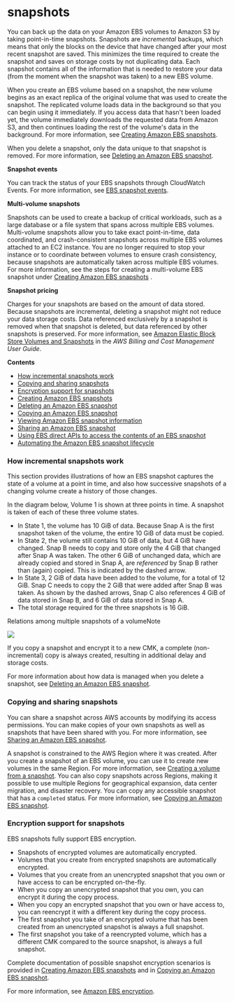 # snapshots



You can back up the data on your Amazon EBS volumes to Amazon S3 by taking point-in-time snapshots. Snapshots are _incremental_ backups, which means that only the blocks on the device that have changed after your most recent snapshot are saved. This minimizes the time required to create the snapshot and saves on storage costs by not duplicating data. Each snapshot contains all of the information that is needed to restore your data \(from the moment when the snapshot was taken\) to a new EBS volume.

When you create an EBS volume based on a snapshot, the new volume begins as an exact replica of the original volume that was used to create the snapshot. The replicated volume loads data in the background so that you can begin using it immediately. If you access data that hasn't been loaded yet, the volume immediately downloads the requested data from Amazon S3, and then continues loading the rest of the volume's data in the background. For more information, see [Creating Amazon EBS snapshots](https://docs.aws.amazon.com/AWSEC2/latest/UserGuide/ebs-creating-snapshot.html).

When you delete a snapshot, only the data unique to that snapshot is removed. For more information, see [Deleting an Amazon EBS snapshot](https://docs.aws.amazon.com/AWSEC2/latest/UserGuide/ebs-deleting-snapshot.html).

**Snapshot events**

You can track the status of your EBS snapshots through CloudWatch Events. For more information, see [EBS snapshot events](https://docs.aws.amazon.com/AWSEC2/latest/UserGuide/ebs-cloud-watch-events.html#snapshot-events).

**Multi-volume snapshots**

Snapshots can be used to create a backup of critical workloads, such as a large database or a file system that spans across multiple EBS volumes. Multi-volume snapshots allow you to take exact point-in-time, data coordinated, and crash-consistent snapshots across multiple EBS volumes attached to an EC2 instance. You are no longer required to stop your instance or to coordinate between volumes to ensure crash consistency, because snapshots are automatically taken across multiple EBS volumes. For more information, see the steps for creating a multi-volume EBS snapshot under [Creating Amazon EBS snapshots](https://docs.aws.amazon.com/AWSEC2/latest/UserGuide/ebs-creating-snapshot.html) .

**Snapshot pricing**

Charges for your snapshots are based on the amount of data stored. Because snapshots are incremental, deleting a snapshot might not reduce your data storage costs. Data referenced exclusively by a snapshot is removed when that snapshot is deleted, but data referenced by other snapshots is preserved. For more information, see [Amazon Elastic Block Store Volumes and Snapshots](https://docs.aws.amazon.com/awsaccountbilling/latest/aboutv2/checklistforunwantedcharges.html#checkebsvolumes) in the _AWS Billing and Cost Management User Guide_.

**Contents**

* [How incremental snapshots work](https://docs.aws.amazon.com/AWSEC2/latest/UserGuide/EBSSnapshots.html#how_snapshots_work)
* [Copying and sharing snapshots](https://docs.aws.amazon.com/AWSEC2/latest/UserGuide/EBSSnapshots.html#copy-and-share)
* [Encryption support for snapshots](https://docs.aws.amazon.com/AWSEC2/latest/UserGuide/EBSSnapshots.html#encryption-support)
* [Creating Amazon EBS snapshots](https://docs.aws.amazon.com/AWSEC2/latest/UserGuide/ebs-creating-snapshot.html)
* [Deleting an Amazon EBS snapshot](https://docs.aws.amazon.com/AWSEC2/latest/UserGuide/ebs-deleting-snapshot.html)
* [Copying an Amazon EBS snapshot](https://docs.aws.amazon.com/AWSEC2/latest/UserGuide/ebs-copy-snapshot.html)
* [Viewing Amazon EBS snapshot information](https://docs.aws.amazon.com/AWSEC2/latest/UserGuide/ebs-describing-snapshots.html)
* [Sharing an Amazon EBS snapshot](https://docs.aws.amazon.com/AWSEC2/latest/UserGuide/ebs-modifying-snapshot-permissions.html)
* [Using EBS direct APIs to access the contents of an EBS snapshot](https://docs.aws.amazon.com/AWSEC2/latest/UserGuide/ebs-accessing-snapshot.html)
* [Automating the Amazon EBS snapshot lifecycle](https://docs.aws.amazon.com/AWSEC2/latest/UserGuide/snapshot-lifecycle.html)

### How incremental snapshots work <a id="how_snapshots_work"></a>

This section provides illustrations of how an EBS snapshot captures the state of a volume at a point in time, and also how successive snapshots of a changing volume create a history of those changes.

In the diagram below, Volume 1 is shown at three points in time. A snapshot is taken of each of these three volume states.

* In State 1, the volume has 10 GiB of data. Because Snap A is the first snapshot taken of the volume, the entire 10 GiB of data must be copied.
* In State 2, the volume still contains 10 GiB of data, but 4 GiB have changed. Snap B needs to copy and store only the 4 GiB that changed after Snap A was taken. The other 6 GiB of unchanged data, which are already copied and stored in Snap A, are _referenced_ by Snap B rather than \(again\) copied. This is indicated by the dashed arrow.
* In State 3, 2 GiB of data have been added to the volume, for a total of 12 GiB. Snap C needs to copy the 2 GiB that were added after Snap B was taken. As shown by the dashed arrows, Snap C also references 4 GiB of data stored in Snap B, and 6 GiB of data stored in Snap A.
* The total storage required for the three snapshots is 16 GiB.

Relations among multiple snapshots of a volumeNote

![        ](https://docs.aws.amazon.com/AWSEC2/latest/UserGuide/images/snapshot_1a.png)

If you copy a snapshot and encrypt it to a new CMK, a complete \(non-incremental\) copy is always created, resulting in additional delay and storage costs.

For more information about how data is managed when you delete a snapshot, see [Deleting an Amazon EBS snapshot](https://docs.aws.amazon.com/AWSEC2/latest/UserGuide/ebs-deleting-snapshot.html).

### Copying and sharing snapshots <a id="copy-and-share"></a>

You can share a snapshot across AWS accounts by modifying its access permissions. You can make copies of your own snapshots as well as snapshots that have been shared with you. For more information, see [Sharing an Amazon EBS snapshot](https://docs.aws.amazon.com/AWSEC2/latest/UserGuide/ebs-modifying-snapshot-permissions.html).

A snapshot is constrained to the AWS Region where it was created. After you create a snapshot of an EBS volume, you can use it to create new volumes in the same Region. For more information, see [Creating a volume from a snapshot](https://docs.aws.amazon.com/AWSEC2/latest/UserGuide/ebs-creating-volume.html#ebs-create-volume-from-snapshot). You can also copy snapshots across Regions, making it possible to use multiple Regions for geographical expansion, data center migration, and disaster recovery. You can copy any accessible snapshot that has a `completed` status. For more information, see [Copying an Amazon EBS snapshot](https://docs.aws.amazon.com/AWSEC2/latest/UserGuide/ebs-copy-snapshot.html).

### Encryption support for snapshots <a id="encryption-support"></a>

EBS snapshots fully support EBS encryption.

* Snapshots of encrypted volumes are automatically encrypted.
* Volumes that you create from encrypted snapshots are automatically encrypted.
* Volumes that you create from an unencrypted snapshot that you own or have access to can be encrypted on-the-fly.
* When you copy an unencrypted snapshot that you own, you can encrypt it during the copy process.
* When you copy an encrypted snapshot that you own or have access to, you can reencrypt it with a different key during the copy process.
* The first snapshot you take of an encrypted volume that has been created from an unencrypted snapshot is always a full snapshot.
* The first snapshot you take of a reencrypted volume, which has a different CMK compared to the source snapshot, is always a full snapshot.

Complete documentation of possible snapshot encryption scenarios is provided in [Creating Amazon EBS snapshots](https://docs.aws.amazon.com/AWSEC2/latest/UserGuide/ebs-creating-snapshot.html) and in [Copying an Amazon EBS snapshot](https://docs.aws.amazon.com/AWSEC2/latest/UserGuide/ebs-copy-snapshot.html).

For more information, see [Amazon EBS encryption](https://docs.aws.amazon.com/AWSEC2/latest/UserGuide/EBSEncryption.html).

